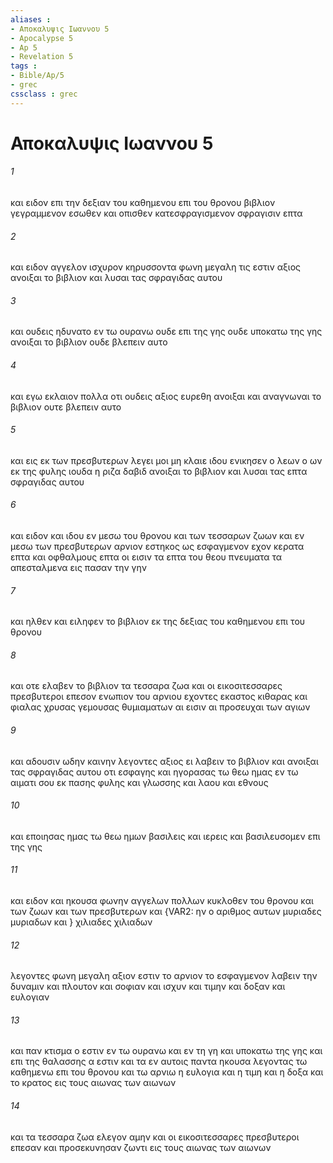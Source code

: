 ```yaml
---
aliases : 
- Αποκαλυψις Ιωαννου 5
- Apocalypse 5
- Ap 5
- Revelation 5
tags : 
- Bible/Ap/5
- grec
cssclass : grec
---
```


# Αποκαλυψις Ιωαννου 5

###### 1
και ειδον επι την δεξιαν του καθημενου επι του θρονου βιβλιον γεγραμμενον εσωθεν και οπισθεν κατεσφραγισμενον σφραγισιν επτα
###### 2
και ειδον αγγελον ισχυρον κηρυσσοντα φωνη μεγαλη τις εστιν αξιος ανοιξαι το βιβλιον και λυσαι τας σφραγιδας αυτου
###### 3
και ουδεις ηδυνατο εν τω ουρανω ουδε επι της γης ουδε υποκατω της γης ανοιξαι το βιβλιον ουδε βλεπειν αυτο
###### 4
και εγω εκλαιον πολλα οτι ουδεις αξιος ευρεθη ανοιξαι και αναγνωναι το βιβλιον ουτε βλεπειν αυτο
###### 5
και εις εκ των πρεσβυτερων λεγει μοι μη κλαιε ιδου ενικησεν ο λεων ο ων εκ της φυλης ιουδα η ριζα δαβιδ ανοιξαι το βιβλιον και λυσαι τας επτα σφραγιδας αυτου
###### 6
και ειδον και ιδου εν μεσω του θρονου και των τεσσαρων ζωων και εν μεσω των πρεσβυτερων αρνιον εστηκος ως εσφαγμενον εχον κερατα επτα και οφθαλμους επτα οι εισιν τα επτα του θεου πνευματα τα απεσταλμενα εις πασαν την γην
###### 7
και ηλθεν και ειληφεν το βιβλιον εκ της δεξιας του καθημενου επι του θρονου
###### 8
και οτε ελαβεν το βιβλιον τα τεσσαρα ζωα και οι εικοσιτεσσαρες πρεσβυτεροι επεσον ενωπιον του αρνιου εχοντες εκαστος κιθαρας και φιαλας χρυσας γεμουσας θυμιαματων αι εισιν αι προσευχαι των αγιων
###### 9
και αδουσιν ωδην καινην λεγοντες αξιος ει λαβειν το βιβλιον και ανοιξαι τας σφραγιδας αυτου οτι εσφαγης και ηγορασας τω θεω ημας εν τω αιματι σου εκ πασης φυλης και γλωσσης και λαου και εθνους
###### 10
και εποιησας ημας τω θεω ημων βασιλεις και ιερεις και βασιλευσομεν επι της γης
###### 11
και ειδον και ηκουσα φωνην αγγελων πολλων κυκλοθεν του θρονου και των ζωων και των πρεσβυτερων και  {VAR2: ην ο αριθμος αυτων μυριαδες μυριαδων και } χιλιαδες χιλιαδων
###### 12
λεγοντες φωνη μεγαλη αξιον εστιν το αρνιον το εσφαγμενον λαβειν την δυναμιν και πλουτον και σοφιαν και ισχυν και τιμην και δοξαν και ευλογιαν
###### 13
και παν κτισμα ο εστιν εν τω ουρανω και εν τη γη και υποκατω της γης και επι της θαλασσης α εστιν και τα εν αυτοις παντα ηκουσα λεγοντας τω καθημενω επι του θρονου και τω αρνιω η ευλογια και η τιμη και η δοξα και το κρατος εις τους αιωνας των αιωνων
###### 14
και τα τεσσαρα ζωα ελεγον αμην και οι εικοσιτεσσαρες πρεσβυτεροι επεσαν και προσεκυνησαν ζωντι εις τους αιωνας των αιωνων
